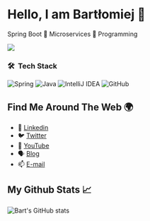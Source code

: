 # Hello, I am Bartłomiej 👋

Spring Boot 🔹 Microservices 🔹 Programming

![](https://media-exp1.licdn.com/dms/image/C4D16AQH5F5wGJcwSsA/profile-displaybackgroundimage-shrink_350_1400/0/1615201487918?e=1636588800&v=beta&t=kLxwcZmUyGhGuV7M-CArpxOmrP_h_WkcXYie4HjavIw)

### 🛠 &nbsp;Tech Stack

![Spring](https://img.shields.io/badge/spring-%236DB33F.svg?style=for-the-badge&logo=spring&logoColor=white)
![Java](https://img.shields.io/badge/java-%23ED8B00.svg?style=for-the-badge&logo=java&logoColor=white)
![IntelliJ IDEA](https://img.shields.io/badge/IntelliJIDEA-000000.svg?style=for-the-badge&logo=intellij-idea&logoColor=white)
![GitHub](https://img.shields.io/badge/github-%23121011.svg?style=for-the-badge&logo=github&logoColor=white)


## Find Me Around The Web 🌍

- 🔗 [Linkedin](https://www.linkedin.com/in/bartłomiej-marczuk/)
- 🐦 [Twitter](https://twitter.com/saseqpl)
- 🔴 [YouTube](https://www.youtube.com/c/saseq-pl)
- 🗣 [Blog](https://marczuk.it)
- 📫 [E-mail](mailto:bmarczuk03@gmail.com)


## My Github Stats 📈 

![Bart's GitHub stats](https://github-readme-stats.vercel.app/api?username=saseq&show_icons=true&theme=gotham)
